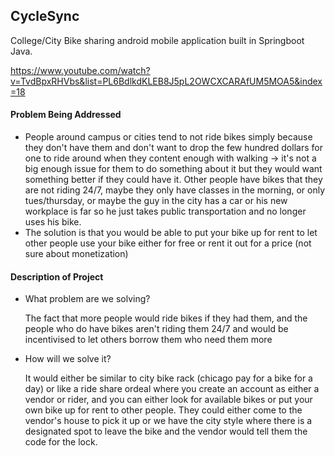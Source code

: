 ## CycleSync

College/City Bike sharing android mobile application built in Springboot Java.

https://www.youtube.com/watch?v=TvdBpxRHVbs&list=PL6BdlkdKLEB8J5pL2OWCXCARAfUM5MOA5&index=18


#### Problem Being Addressed

- People around campus or cities tend to not ride bikes simply because they don't have them and don't want to drop the few hundred dollars for one to ride around when they content enough with walking -> it's not a big enough issue for them to do something about it but they would want something better if they could have it. Other people have bikes that they are not riding 24/7, maybe they only have classes in the morning, or only tues/thursday, or maybe the guy in the city has a car or his new workplace is far so he just takes public transportation and no longer uses his bike. 
- The solution is that you would be able to put your bike up for rent to let other people use your bike either for free or rent it out for a price (not sure about monetization) 

#### Description of Project
- What problem are we solving?

	The fact that more people would ride bikes if they had them, and the people who do have bikes aren't riding them 24/7 and would be incentivised to let others borrow them who need them more

- How will we solve it?

	It would either be similar to city bike rack (chicago pay for a bike for a day) or like a ride share ordeal where you create an account as either a vendor or rider, and you can either look for available bikes or put your own bike up for rent to other people. They could either come to the vendor's house to pick it up or we have the city style where there is a designated spot to leave the bike and the vendor would tell them the code for the lock.
